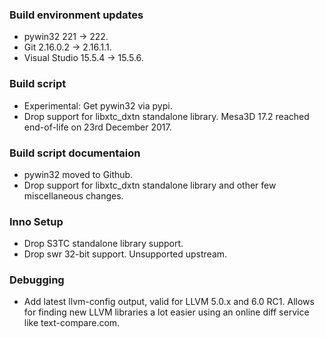 ### Build environment updates
- pywin32 221 -> 222.
- Git 2.16.0.2 -> 2.16.1.1. 
- Visual Studio 15.5.4 -> 15.5.6.
### Build script
- Experimental: Get pywin32 via pypi.
- Drop support for libxtc_dxtn standalone library. Mesa3D 17.2 reached end-of-life on 23rd December 2017.
### Build script documentaion
- pywin32 moved to Github.
- Drop support for libxtc_dxtn standalone library and other few miscellaneous changes.
### Inno Setup
- Drop S3TC standalone library support.
- Drop swr 32-bit support. Unsupported upstream.
### Debugging
- Add latest llvm-config output, valid for LLVM 5.0.x and 6.0 RC1. Allows for finding new LLVM libraries a lot easier using an online diff service like text-compare.com.